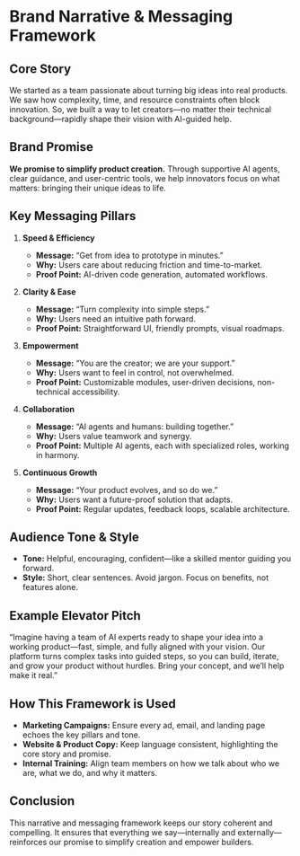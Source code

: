 # Brand Narrative & Messaging Framework

## Core Story
We started as a team passionate about turning big ideas into real products. We saw how complexity, time, and resource constraints often block innovation. So, we built a way to let creators—no matter their technical background—rapidly shape their vision with AI-guided help.

## Brand Promise
**We promise to simplify product creation.** Through supportive AI agents, clear guidance, and user-centric tools, we help innovators focus on what matters: bringing their unique ideas to life.

## Key Messaging Pillars

1. **Speed & Efficiency**  
   - **Message:** “Get from idea to prototype in minutes.”
   - **Why:** Users care about reducing friction and time-to-market.
   - **Proof Point:** AI-driven code generation, automated workflows.

2. **Clarity & Ease**  
   - **Message:** “Turn complexity into simple steps.”
   - **Why:** Users need an intuitive path forward.
   - **Proof Point:** Straightforward UI, friendly prompts, visual roadmaps.

3. **Empowerment**  
   - **Message:** “You are the creator; we are your support.”
   - **Why:** Users want to feel in control, not overwhelmed.
   - **Proof Point:** Customizable modules, user-driven decisions, non-technical accessibility.

4. **Collaboration**  
   - **Message:** “AI agents and humans: building together.”
   - **Why:** Users value teamwork and synergy.
   - **Proof Point:** Multiple AI agents, each with specialized roles, working in harmony.

5. **Continuous Growth**  
   - **Message:** “Your product evolves, and so do we.”
   - **Why:** Users want a future-proof solution that adapts.
   - **Proof Point:** Regular updates, feedback loops, scalable architecture.

## Audience Tone & Style
- **Tone:** Helpful, encouraging, confident—like a skilled mentor guiding you forward.
- **Style:** Short, clear sentences. Avoid jargon. Focus on benefits, not features alone.

## Example Elevator Pitch
“Imagine having a team of AI experts ready to shape your idea into a working product—fast, simple, and fully aligned with your vision. Our platform turns complex tasks into guided steps, so you can build, iterate, and grow your product without hurdles. Bring your concept, and we’ll help make it real.”

## How This Framework is Used
- **Marketing Campaigns:** Ensure every ad, email, and landing page echoes the key pillars and tone.
- **Website & Product Copy:** Keep language consistent, highlighting the core story and promise.
- **Internal Training:** Align team members on how we talk about who we are, what we do, and why it matters.

## Conclusion
This narrative and messaging framework keeps our story coherent and compelling. It ensures that everything we say—internally and externally—reinforces our promise to simplify creation and empower builders.
